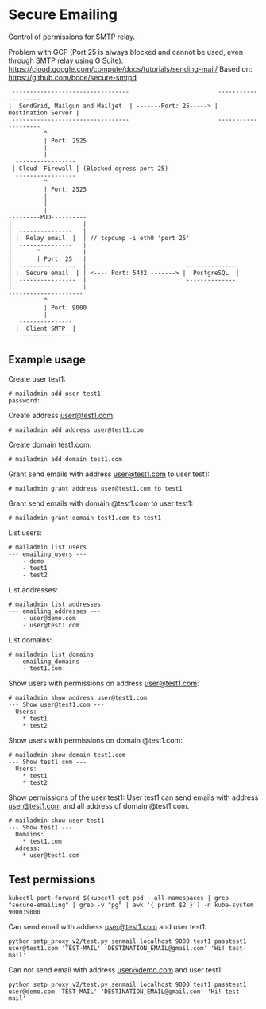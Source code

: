 # Secure Emailing

Control of permissions for SMTP relay.

Problem with GCP (Port 25 is always blocked and cannot be used, even through SMTP relay using G Suite): https://cloud.google.com/compute/docs/tutorials/sending-mail/
Based on: https://github.com/bcoe/secure-smtpd

```
 ---------------------------------                         --------------------
|  SendGrid, Mailgun and Mailjet  | -------Port: 25-----> | Destination Server |
 ---------------------------------                         --------------------
          ^
          | Port: 2525
          |
          |
  ----------------- 
 | Cloud  Firewall | (Blocked egress port 25)
  ----------------- 
          ^
          | Port: 2525
          |
          |
          |
---------POD----------
|                    |
|  ---------------   |
| |  Relay email  |  | // tcpdump -i eth0 'port 25'
|  ---------------   |
|       ^            |
|       | Port: 25   |
|  ----------------  |                            --------------
| |  Secure email  | | <---- Port: 5432 -------> |  PostgreSQL  |
|  ----------------  |                            --------------
|                    |
---------------------
          ^
          | Port: 9000
          |
   ---------------
  |  Client SMTP  |  
   ---------------

```

## Example usage

Create user test1:
```
# mailadmin add user test1
password: 
```

Create address user@test1.com:
```
# mailadmin add address user@test1.com
```

Create domain test1.com:
```
# mailadmin add domain test1.com
```

Grant send emails with address user@test1.com to user test1:
```
# mailadmin grant address user@test1.com to test1
```

Grant send emails with domain @test1.com to user test1:
```
# mailadmin grant domain test1.com to test1
```

List users:
```
# mailadmin list users 
--- emailing_users ---
    - demo
    - test1
    - test2
```

List addresses:
```
# mailadmin list addresses 
--- emailing_addresses ---
    - user@demo.com
    - user@test1.com
```

List domains:
```
# mailadmin list domains 
--- emailing_domains ---
    - test1.com
```

Show users with permissions on address user@test1.com:
```
# mailadmin show address user@test1.com
--- Show user@test1.com ---
  Users:
    * test1
    * test2
```

Show users with permissions on domain @test1.com:
```
# mailadmin show domain test1.com
--- Show test1.com ---
  Users:
    * test1
    * test2
```

Show permissions of the user test1:
User test1 can send emails with address user@test1.com and all address of domain @test1.com.
```
# mailadmin show user test1
--- Show test1 ---
  Domains:
    * test1.com
  Adress:
    * user@test1.com
```


## Test permissions

```
kubectl port-forward $(kubectl get pod --all-namespaces | grep "secure-emailing" | grep -v "pg" | awk '{ print $2 }') -n kube-system 9000:9000
```

Can send email with address user@test1.com and user test1:
```
python smtp_proxy_v2/test.py senmail localhost 9000 test1 passtest1 user@test1.com 'TEST-MAIL' 'DESTINATION_EMAIL@gmail.com' 'Hi! test-mail'
```

Can not send email with address user@demo.com and user test1:
```
python smtp_proxy_v2/test.py senmail localhost 9000 test1 passtest1 user@demo.com 'TEST-MAIL' 'DESTINATION_EMAIL@gmail.com' 'Hi! test-mail'
```